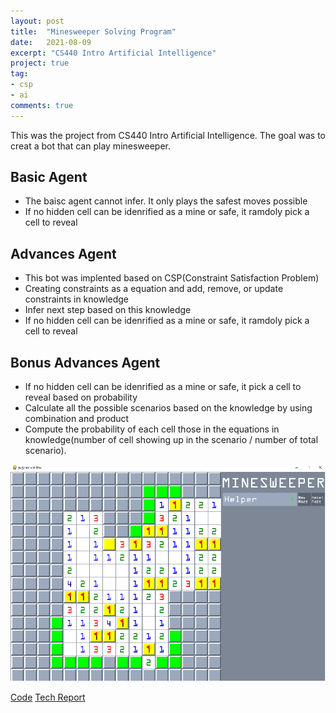 ```yaml
---
layout: post
title:  "Minesweeper Solving Program"
date:   2021-08-09
excerpt: "CS440 Intro Artificial Intelligence"
project: true
tag:
- csp
- ai
comments: true
---
```

This was the project from CS440 Intro Artificial Intelligence. The goal was to creat a bot that can play minesweeper.

## Basic Agent
* The baisc agent cannot infer. It only plays the safest moves possible
* If no hidden cell can be idenrified as a mine or safe, it ramdoly pick a cell to reveal

## Advances Agent
* This bot was implented based on CSP(Constraint Satisfaction Problem)
* Creating constraints as a equation and add, remove, or update constraints in knowledge
* Infer next step based on this knowledge
* If no hidden cell can be idenrified as a mine or safe, it ramdoly pick a cell to reveal

## Bonus Advances Agent
* If no hidden cell can be idenrified as a mine or safe, it pick a cell to reveal based on probability
* Calculate all the possible scenarios based on the knowledge by using combination and product
* Compute the probability of each cell those in the equations in knowledge(number of cell showing up in the scenario / number of total scenario).

![](../assets/img/mine.png)

<div markdown="0">
    <a href="https://github.com/Norden-Tenzin/440ArtificialIntelligence/tree/master/MINESWEEPER" class="btn">Code</a>
    <a href="https://github.com/Norden-Tenzin/440ArtificialIntelligence/blob/master/MINESWEEPER/Report2_tn266_sk1998.pdf" class="btn">Tech Report</a>
</div>
